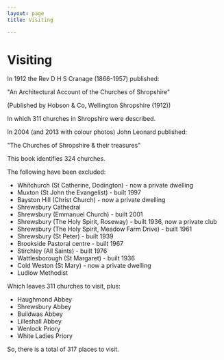 ```yaml
---
layout: page
title: Visiting

---
```


# Visiting

In 1912 the Rev D H S Cranage (1866-1957) published:

"An Architectural Account of the Churches of Shropshire"

(Published by Hobson & Co, Wellington Shropshire (1912))

In which 311 churches in Shropshire were described.

In 2004 (and 2013 with colour photos) John Leonard published:

"The Churches of Shropshire & their treasures"

This book identifies 324 churches.

The following have been excluded:

- Whitchurch (St Catherine, Dodington) - now a private dwelling
- Muxton (St John the Evangelist) - built 1997
- Bayston Hill (Christ Church) - now a private dwelling
- Shrewsbury Cathedral
- Shrewsbury (Emmanuel Church) - built 2001
- Shrewsbury (The Holy Spirit, Roseway) - built 1936, now a private club
- Shrewsbury (The Holy Spirit, Meadow Farm Drive) - built 1961
- Shrewsbury (St Peter) - built 1939
- Brookside Pastoral centre - built 1967
- Stirchley (All Saints) - built 1976
- Wattlesborough (St Margaret) - built 1936
- Cold Weston (St Mary) - now a private dwelling
- Ludlow Methodist

Which leaves 311 churches to visit, plus:

- Haughmond Abbey
- Shrewsbury Abbey
- Buildwas Abbey
- Lilleshall Abbey
- Wenlock Priory
- White Ladies Priory

So, there is a total of 317 places to visit.
